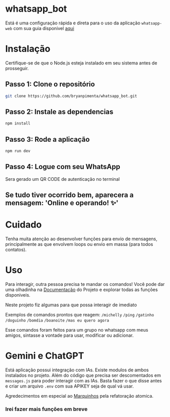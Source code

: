 # whatsapp_bot
Está é uma configuração rápida e direta para o uso da aplicação `whatsapp-web` com sua guia disponivel <a href='https://wwebjs.dev/guide/#installation'>aqui</a>

# Instalação
Certifique-se de que o Node.js esteja instalado em seu sistema antes de prosseguir.

## Passo 1: Clone o repositório
```bash
git clone https://github.com/bryanpimenta/whatsapp_bot.git
```

## Passo 2: Instale as dependencias
```bash
npm install
```

## Passo 3: Rode a aplicação
```bash
npm run dev
```

## Passo 4: Logue com seu WhatsApp

Sera gerado um QR CODE de autenticação no terminal

## Se tudo tiver ocorrido bem, aparecera a mensagem: 'Online e operando! ✨'

# Cuidado
Tenha muita atenção ao desenvolver funções para envio de mensagens, principalmente as que envolvem loops ou envio em massa (para todos contatos).

# Uso
Para interagir, outra pessoa precisa te mandar os comandos! 
Você pode dar uma olhadinha na <a href="https://docs.wwebjs.dev">Documentação</a> do Projeto e explorar todas as funções disponiveis.

Neste projeto fiz algumas para que possa interagir de imediato

Exemplos de comandos prontos que reagem:
`/michelly`
`/ping`
`/gatinho`
`/doguinho`
`/bomdia`
`/boanoite`
`/mas eu quero agora`

Esse comandos foram feitos para um grupo no whatsapp com meus amigos, sintasse a vontade para usar, modificar ou adicionar.

# Gemini e ChatGPT
Está aplicação possui integração com IAs. Existe modulos de ambos instalados no projeto. Além do código que precisa ser descomentados em `messages.js` para poder interagir com as IAs. Basta fazer o que disse antes e criar um arquivo `.env` com sua APIKEY seja de qual vá usar.

Agredecimentos em especial ao <a href="https://github.com/marcosebsilva">Marquinhos</a> pela refatoração atomica.

### Irei fazer mais funções em breve
